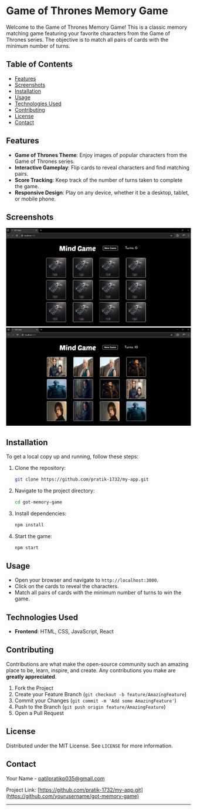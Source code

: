 # Game of Thrones Memory Game

Welcome to the Game of Thrones Memory Game! This is a classic memory matching game featuring your favorite characters from the Game of Thrones series. The objective is to match all pairs of cards with the minimum number of turns.

## Table of Contents

- [Features](#features)
- [Screenshots](#screenshots)
- [Installation](#installation)
- [Usage](#usage)
- [Technologies Used](#technologies-used)
- [Contributing](#contributing)
- [License](#license)
- [Contact](#contact)

## Features

- **Game of Thrones Theme**: Enjoy images of popular characters from the Game of Thrones series.
- **Interactive Gameplay**: Flip cards to reveal characters and find matching pairs.
- **Score Tracking**: Keep track of the number of turns taken to complete the game.
- **Responsive Design**: Play on any device, whether it be a desktop, tablet, or mobile phone.

## Screenshots

![Initial View](/Project%20SS/initial.png)
![Final View](/Project%20SS/final.png)

## Installation

To get a local copy up and running, follow these steps:

1. Clone the repository:
   ```sh
   git clone https://github.com/pratik-1732/my-app.git
   ```
2. Navigate to the project directory:
   ```sh
   cd got-memory-game
   ```
3. Install dependencies:
   ```sh
   npm install
   ```
4. Start the game:
   ```sh
   npm start
   ```

## Usage

- Open your browser and navigate to `http://localhost:3000`.
- Click on the cards to reveal the characters.
- Match all pairs of cards with the minimum number of turns to win the game.

## Technologies Used

- **Frontend**: HTML, CSS, JavaScript, React

## Contributing

Contributions are what make the open-source community such an amazing place to be, learn, inspire, and create. Any contributions you make are **greatly appreciated**.

1. Fork the Project
2. Create your Feature Branch (`git checkout -b feature/AmazingFeature`)
3. Commit your Changes (`git commit -m 'Add some AmazingFeature'`)
4. Push to the Branch (`git push origin feature/AmazingFeature`)
5. Open a Pull Request

## License

Distributed under the MIT License. See `LICENSE` for more information.

## Contact

Your Name - [patilpratikp035@gmail.com](mailto:your.email@example.com)

Project Link: [https://github.com/pratik-1732/my-app.git](https://github.com/yourusername/got-memory-game)

---
